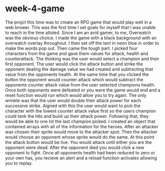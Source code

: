 # week-4-game
The projct this time was to create an RPG game that would play well in a web brower. This was the first time I set goals for myself that I was unable to reach in the time alloted. Since I am an avid gamer, to me, Overwatch was the obvious choice. I made the game with a black background with an overwatch overlay throughout. I then set off the text in neon blue in order to make the words pop out. Then came the tough part. I picked four characters from the game and gave them values for attack, health and counterattack. The thinking was the user would select a champion and their first opponent. The user would click the attack button and strike the opponent dealing the damage value we had created and subtracting that value from the opponents health. At the same time that you clicked the button the opponent would counter attack which would subtract the opponents counter attack value from the user selected champions health. Once both opponents were defeated or you were the game would end and a reset function would run which would allow you to try again. The only wrinkle was that the user would double their attack power for each successive strike. Aigned with this the user would want to pick the character with the lowest counter attack value first so the users champion could tank the hits and build up their attack power. Following that, they would be able to one hit the last champion picked.
I created an object that contained arrays with all of the information for the heroes. After an attacker was chosen their sprite would move to the attacker spot. Then the attacker would choose an opponent whose sprite would do the same. At this point the attack button would be live. You would attack until either you are the opponent were dead. After the opponent died you would click a new opponent to fight. Once all opponents health had been reduced to zero or your own has, you recieve an alert and a reload function activates allowing you to replay.
